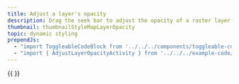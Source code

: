 ```yaml
---
title: Adjust a layer's opacity
description: Drag the seek bar to adjust the opacity of a raster layer on top of a map.
thumbnail: thumbnailStyleMapLayerOpacity
topic: dynamic styling
prependJs:
  - "import ToggleableCodeBlock from '../../../components/toggleable-code-block'"
  - "import { AdjustLayerOpacityActivity } from '../../../example-code/AdjustLayerOpacityActivity.js'"
---
```


<!-- Any notes about this example would go here.  -->

{{
  <ToggleableCodeBlock 
    codeSnippet={AdjustLayerOpacityActivity}
  />
}}
